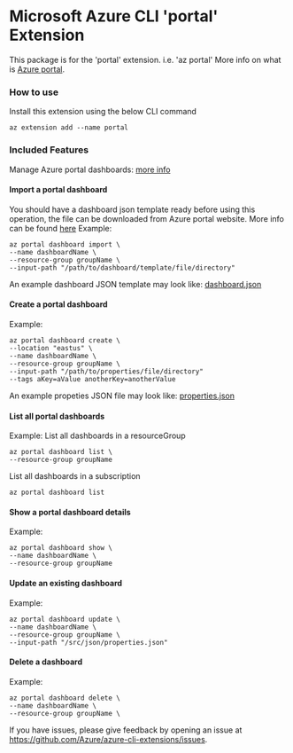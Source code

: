 Microsoft Azure CLI 'portal' Extension
==========================================

This package is for the 'portal' extension. i.e. 'az portal'
More info on what is [Azure portal](https://docs.microsoft.com/en-us/azure/azure-portal/azure-portal-overview).

### How to use ###
Install this extension using the below CLI command
```
az extension add --name portal
```

### Included Features ###
Manage Azure portal dashboards: [more info](https://docs.microsoft.com/en-us/azure/azure-portal/azure-portal-dashboards-create-programmatically#fetch-the-json-representation-of-the-dashboard)


#### Import a portal dashboard ####
You should have a dashboard json template ready before using this operation, the file can be downloaded from Azure portal website.
More info can be found [here](https://docs.microsoft.com/en-us/azure/azure-portal/azure-portal-dashboards-create-programmatically#fetch-the-json-representation-of-the-dashboard)
Example:
```
az portal dashboard import \
--name dashboardName \
--resource-group groupName \
--input-path "/path/to/dashboard/template/file/directory"
```
An example dashboard JSON template may look like:
[dashboard.json](https://github.com/Azure/azure-cli-extensions/blob/master/src/portal/azext_portal/tests/latest/dashboard.json)

#### Create a portal dashboard ####
Example:
```
az portal dashboard create \
--location "eastus" \ 
--name dashboardName \
--resource-group groupName \
--input-path "/path/to/properties/file/directory"
--tags aKey=aValue anotherKey=anotherValue
```
An example propeties JSON file may look like:
[properties.json](https://github.com/Azure/azure-cli-extensions/blob/master/src/portal/azext_portal/tests/latest/properties.json)

#### List all portal dashboards ####
Example:
List all dashboards in a resourceGroup
```
az portal dashboard list \
--resource-group groupName
```
List all dashboards in a subscription
```
az portal dashboard list
```

#### Show a portal dashboard details ####
Example:
```
az portal dashboard show \
--name dashboardName \
--resource-group groupName
```

#### Update an existing dashboard ####
Example:
```
az portal dashboard update \
--name dashboardName \
--resource-group groupName \
--input-path "/src/json/properties.json"
```

#### Delete a dashboard ####
Example:
```
az portal dashboard delete \
--name dashboardName \
--resource-group groupName \
```

If you have issues, please give feedback by opening an issue at https://github.com/Azure/azure-cli-extensions/issues.